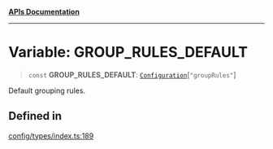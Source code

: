 [**APIs Documentation**](../README.md)

***

# Variable: GROUP\_RULES\_DEFAULT

> `const` **GROUP\_RULES\_DEFAULT**: [`Configuration`](../interfaces/Configuration.md)\[`"groupRules"`\]

Default grouping rules.

## Defined in

[config/types/index.ts:189](https://github.com/daidodo/format-imports/blob/e188bc4272dba9eddc624b65cf812895c79fd423/src/lib/config/types/index.ts#L189)
